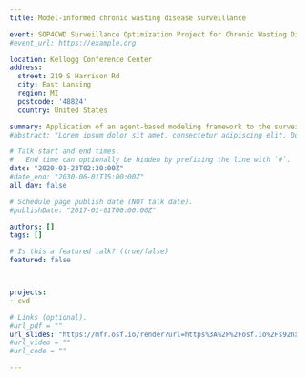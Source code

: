 ```yaml
---
title: Model-informed chronic wasting disease surveillance

event: SOP4CWD Surveillance Optimization Project for Chronic Wasting Disease
#event_url: https://example.org

location: Kellogg Conference Center
address:
  street: 219 S Harrison Rd
  city: East Lansing
  region: MI
  postcode: '48824'
  country: United States

summary: Application of an agent-based modeling framework to the surveillance of chronic wasting disease in Michigan and elsewhere.
#abstract: "Lorem ipsum dolor sit amet, consectetur adipiscing elit. Duis posuere tellusac convallis placerat. Proin tincidunt magna sed ex sollicitudin condimentum. Sed ac faucibus dolor, scelerisque sollicitudin nisi. Cras purus urna, suscipit quis sapien eu, pulvinar tempor diam."

# Talk start and end times.
#   End time can optionally be hidden by prefixing the line with `#`.
date: "2020-01-23T02:30:00Z"
#date_end: "2030-06-01T15:00:00Z"
all_day: false

# Schedule page publish date (NOT talk date).
#publishDate: "2017-01-01T00:00:00Z"

authors: []
tags: []

# Is this a featured talk? (true/false)
featured: false



projects:
- cwd

# Links (optional).
#url_pdf = ""
url_slides: "https://mfr.osf.io/render?url=https%3A%2F%2Fosf.io%2Fs92nx%2Fdownload"
#url_video = ""
#url_code = ""

---
```


